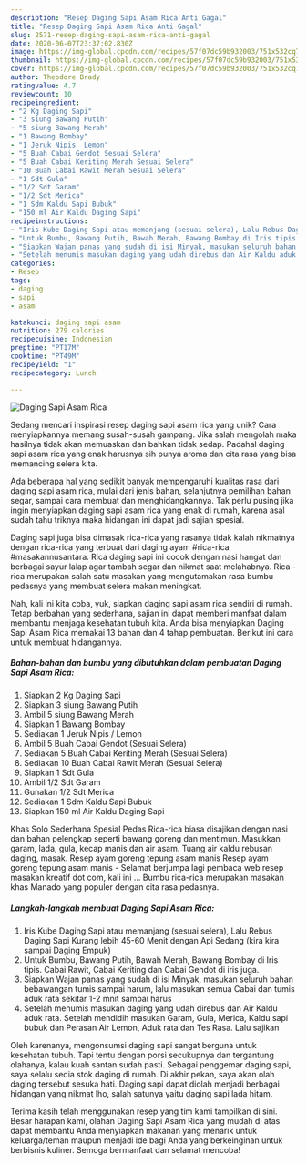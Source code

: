 ```yaml
---
description: "Resep Daging Sapi Asam Rica Anti Gagal"
title: "Resep Daging Sapi Asam Rica Anti Gagal"
slug: 2571-resep-daging-sapi-asam-rica-anti-gagal
date: 2020-06-07T23:37:02.830Z
image: https://img-global.cpcdn.com/recipes/57f07dc59b932003/751x532cq70/daging-sapi-asam-rica-foto-resep-utama.jpg
thumbnail: https://img-global.cpcdn.com/recipes/57f07dc59b932003/751x532cq70/daging-sapi-asam-rica-foto-resep-utama.jpg
cover: https://img-global.cpcdn.com/recipes/57f07dc59b932003/751x532cq70/daging-sapi-asam-rica-foto-resep-utama.jpg
author: Theodore Brady
ratingvalue: 4.7
reviewcount: 10
recipeingredient:
- "2 Kg Daging Sapi"
- "3 siung Bawang Putih"
- "5 siung Bawang Merah"
- "1 Bawang Bombay"
- "1 Jeruk Nipis  Lemon"
- "5 Buah Cabai Gendot Sesuai Selera"
- "5 Buah Cabai Keriting Merah Sesuai Selera"
- "10 Buah Cabai Rawit Merah Sesuai Selera"
- "1 Sdt Gula"
- "1/2 Sdt Garam"
- "1/2 Sdt Merica"
- "1 Sdm Kaldu Sapi Bubuk"
- "150 ml Air Kaldu Daging Sapi"
recipeinstructions:
- "Iris Kube Daging Sapi atau memanjang (sesuai selera), Lalu Rebus Daging Sapi Kurang lebih 45-60 Menit dengan Api Sedang (kira kira sampai Daging Empuk)"
- "Untuk Bumbu, Bawang Putih, Bawah Merah, Bawang Bombay di Iris tipis. Cabai Rawit, Cabai Keriting dan Cabai Gendot di iris juga."
- "Siapkan Wajan panas yang sudah di isi Minyak, masukan seluruh bahan bebawangan tumis sampai harum, lalu masukan semua Cabai dan tumis aduk rata sekitar 1-2 mnit sampai harus"
- "Setelah menumis masukan daging yang udah direbus dan Air Kaldu aduk rata. Setelah mendidih masukan Garam, Gula, Merica, Kaldu sapi bubuk dan Perasan Air Lemon, Aduk rata dan Tes Rasa. Lalu sajikan"
categories:
- Resep
tags:
- daging
- sapi
- asam

katakunci: daging sapi asam 
nutrition: 279 calories
recipecuisine: Indonesian
preptime: "PT17M"
cooktime: "PT49M"
recipeyield: "1"
recipecategory: Lunch

---
```



![Daging Sapi Asam Rica](https://img-global.cpcdn.com/recipes/57f07dc59b932003/751x532cq70/daging-sapi-asam-rica-foto-resep-utama.jpg)

Sedang mencari inspirasi resep daging sapi asam rica yang unik? Cara menyiapkannya memang susah-susah gampang. Jika salah mengolah maka hasilnya tidak akan memuaskan dan bahkan tidak sedap. Padahal daging sapi asam rica yang enak harusnya sih punya aroma dan cita rasa yang bisa memancing selera kita.

Ada beberapa hal yang sedikit banyak mempengaruhi kualitas rasa dari daging sapi asam rica, mulai dari jenis bahan, selanjutnya pemilihan bahan segar, sampai cara membuat dan menghidangkannya. Tak perlu pusing jika ingin menyiapkan daging sapi asam rica yang enak di rumah, karena asal sudah tahu triknya maka hidangan ini dapat jadi sajian spesial.

Daging sapi juga bisa dimasak rica-rica yang rasanya tidak kalah nikmatnya dengan rica-rica yang terbuat dari daging ayam #rica-rica #masakannusantara. Rica daging sapi ini cocok dengan nasi hangat dan berbagai sayur lalap agar tambah segar dan nikmat saat melahabnya. Rica - rica merupakan salah satu masakan yang mengutamakan rasa bumbu pedasnya yang membuat selera makan meningkat.


Nah, kali ini kita coba, yuk, siapkan daging sapi asam rica sendiri di rumah. Tetap berbahan yang sederhana, sajian ini dapat memberi manfaat dalam membantu menjaga kesehatan tubuh kita. Anda bisa menyiapkan Daging Sapi Asam Rica memakai 13 bahan dan 4 tahap pembuatan. Berikut ini cara untuk membuat hidangannya.

<!--inarticleads1-->

##### Bahan-bahan dan bumbu yang dibutuhkan dalam pembuatan Daging Sapi Asam Rica:

1. Siapkan 2 Kg Daging Sapi
1. Siapkan 3 siung Bawang Putih
1. Ambil 5 siung Bawang Merah
1. Siapkan 1 Bawang Bombay
1. Sediakan 1 Jeruk Nipis / Lemon
1. Ambil 5 Buah Cabai Gendot (Sesuai Selera)
1. Sediakan 5 Buah Cabai Keriting Merah (Sesuai Selera)
1. Sediakan 10 Buah Cabai Rawit Merah (Sesuai Selera)
1. Siapkan 1 Sdt Gula
1. Ambil 1/2 Sdt Garam
1. Gunakan 1/2 Sdt Merica
1. Sediakan 1 Sdm Kaldu Sapi Bubuk
1. Siapkan 150 ml Air Kaldu Daging Sapi


Khas Solo Sederhana Spesial Pedas Rica-rica biasa disajikan dengan nasi dan bahan pelengkap seperti bawang goreng dan mentimun. Masukkan garam, lada, gula, kecap manis dan air asam. Tuang air kaldu rebusan daging, masak. Resep ayam goreng tepung asam manis Resep ayam goreng tepung asam manis - Selamat berjumpa lagi pembaca web resep masakan kreatif dot com, kali ini … Bumbu rica-rica merupakan masakan khas Manado yang populer dengan cita rasa pedasnya. 

<!--inarticleads2-->

##### Langkah-langkah membuat Daging Sapi Asam Rica:

1. Iris Kube Daging Sapi atau memanjang (sesuai selera), Lalu Rebus Daging Sapi Kurang lebih 45-60 Menit dengan Api Sedang (kira kira sampai Daging Empuk)
1. Untuk Bumbu, Bawang Putih, Bawah Merah, Bawang Bombay di Iris tipis. Cabai Rawit, Cabai Keriting dan Cabai Gendot di iris juga.
1. Siapkan Wajan panas yang sudah di isi Minyak, masukan seluruh bahan bebawangan tumis sampai harum, lalu masukan semua Cabai dan tumis aduk rata sekitar 1-2 mnit sampai harus
1. Setelah menumis masukan daging yang udah direbus dan Air Kaldu aduk rata. Setelah mendidih masukan Garam, Gula, Merica, Kaldu sapi bubuk dan Perasan Air Lemon, Aduk rata dan Tes Rasa. Lalu sajikan


Oleh karenanya, mengonsumsi daging sapi sangat berguna untuk kesehatan tubuh. Tapi tentu dengan porsi secukupnya dan tergantung olahanya, kalau kuah santan sudah pasti. Sebagai penggemar daging sapi, saya selalu sedia stok daging di rumah. Di akhir pekan, saya akan olah daging tersebut sesuka hati. Daging sapi dapat diolah menjadi berbagai hidangan yang nikmat lho, salah satunya yaitu daging sapi lada hitam. 

Terima kasih telah menggunakan resep yang tim kami tampilkan di sini. Besar harapan kami, olahan Daging Sapi Asam Rica yang mudah di atas dapat membantu Anda menyiapkan makanan yang menarik untuk keluarga/teman maupun menjadi ide bagi Anda yang berkeinginan untuk berbisnis kuliner. Semoga bermanfaat dan selamat mencoba!
